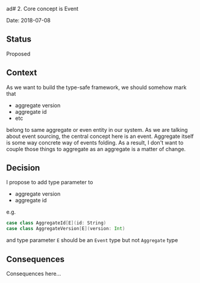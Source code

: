 ad# 2. Core concept is Event

Date: 2018-07-08

## Status

Proposed

## Context

As we want to build the type-safe framework, we should somehow mark that 

- aggregate version
- aggregate id 
- etc

belong to same aggregate or even entity in our system.
As we are talking about event sourcing, the central concept here is an event.
Aggregate itself is some way concrete way of events folding.
As a result, I don't want to couple those things to aggregate as an aggregate is a matter of change.


## Decision

I propose to add type parameter to 
- aggregate version
- aggregate id 

e.g.
```scala
case class AggregateId[E](id: String)
case class AggregateVersion[E](version: Int)
```
and type parameter `E` should be an `Event` type but not `Aggregate` type

## Consequences

Consequences here...
